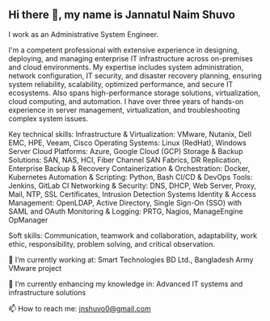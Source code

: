 ## Hi there 👋, my name is Jannatul Naim Shuvo

I work as an Administrative System Engineer.

I'm a competent professional with extensive experience in designing, deploying, and managing enterprise IT infrastructure across on-premises and cloud environments. My expertise includes system administration, network configuration, IT security, and disaster recovery planning, ensuring system reliability, scalability, optimized performance, and secure IT ecosystems. Also spans high-performance storage solutions, virtualization, cloud computing, and automation. I have over three years of hands-on experience in server management, virtualization, and troubleshooting complex system issues.

Key technical skills:
Infrastructure & Virtualization: VMware, Nutanix, Dell EMC, HPE, Veeam, Cisco
Operating Systems: Linux (RedHat), Windows Server
Cloud Platforms: Azure, Google Cloud (GCP)
Storage & Backup Solutions: SAN, NAS, HCI, Fiber Channel SAN Fabrics, DR Replication, Enterprise Backup & Recovery
Containerization & Orchestration: Docker, Kubernetes
Automation & Scripting: Python, Bash
CI/CD & DevOps Tools: Jenkins, GitLab CI
Networking & Security: DNS, DHCP, Web Server, Proxy, Mail, NTP, SSL Certificates, Intrusion Detection Systems
Identity & Access Management: OpenLDAP, Active Directory, Single Sign-On (SSO) with SAML and OAuth
Monitoring & Logging: PRTG, Nagios, ManageEngine OpManager

Soft skills:
Communication, teamwork and collaboration, adaptability, work ethic, responsibility, problem solving, and critical observation.


🔭 I’m currently working at: Smart Technologies BD Ltd., Bangladesh Army VMware project

🌱 I’m currently enhancing my knowledge in: Advanced IT systems and infrastructure solutions

📫 How to reach me: jnshuvo0@gmail.com

